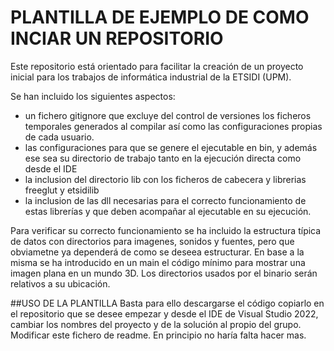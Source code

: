 # PLANTILLA DE EJEMPLO DE COMO INCIAR UN REPOSITORIO
Este repositorio está orientado para facilitar la creación de un proyecto inicial para los trabajos de informática industrial de la ETSIDI (UPM).

Se han incluido los siguientes aspectos:
* un fichero gitignore que excluye del control de versiones los ficheros temporales generados al compilar así como las configuraciones propias de cada usuario. 
* las configuraciones para que se genere el ejecutable en bin, y además ese sea su directorio de trabajo tanto en la ejecución directa como desde el IDE
* la inclusion del directorio lib con los ficheros de cabecera y librerias freeglut y etsidilib
* la inclusion de las dll necesarias para el correcto funcionamiento de estas librerías y que deben acompañar al ejecutable en su ejecución.

Para verificar su correcto funcionamiento se ha incluido la estructura típica de datos con directorios para imagenes, sonidos y fuentes, pero que obviametne ya dependerá de como se deseea estructurar. En base a la misma se ha introducido en un main el código mínimo para mostrar una imagen plana en un mundo 3D. Los directorios usados por el binario serán relativos a su ubicación.

##USO DE LA PLANTILLA
Basta para ello descargarse el código copiarlo en el repositorio que se desee empezar y desde el IDE de Visual Studio 2022, cambiar los nombres del proyecto y de la solución al propio del grupo. Modificar este fichero de readme. En principio no haría falta hacer mas. 
